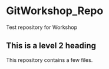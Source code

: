# GitWorkshop_Repo
Test repository for Workshop

## This is a level 2 heading

This repository contains a few files.
